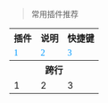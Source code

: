<table>
  <blockquote>常用插件推荐</blockquote>
  <tr><th>插件</th><th>说明</th><th>快捷键</th></tr>
  <tr>
    <td><font color=#0099ff size=3 face="黑体">1</font></td>
    <td><font color=#0099ff size=3 face="黑体">2</font></td>
    <td><font color=#0099ff size=3 face="黑体">3</font></td>
  </tr>
  <tr><th colspan="3">跨行</th></tr>
  <tr>
    <td>1</td>
    <td>2</td>
    <td>3</td>
  </tr>
</table>
